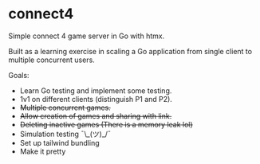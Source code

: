 # connect4

Simple connect 4 game server in Go with htmx.

Built as a learning exercise in scaling a Go application from single client to multiple concurrent users.

Goals:

- Learn Go testing and implement some testing.
- 1v1 on different clients (distinguish P1 and P2).
- ~~Multiple concurrent games.~~
- ~~Allow creation of games and sharing with link.~~
- ~~Deleting inactive games (There is a memory leak lol)~~
- Simulation testing ¯\\\_(ツ)\_/¯
- Set up tailwind bundling
- Make it pretty
